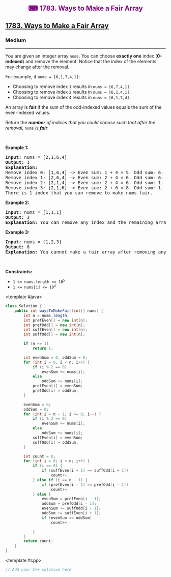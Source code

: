 <div align = "center">
<h style = "margin-bottom: 0px; margin-top: 0px; color : purple;" align = "center" class = "header">

## ⌨ 1783. Ways to Make a Fair Array

</h>
</div>

<h2><a href="https://leetcode.com/problems/ways-to-make-a-fair-array" target = "_blank">1783. Ways to Make a Fair Array</a></h2><h3>Medium</h3><hr><p>You are given an integer array&nbsp;<code>nums</code>. You can choose <strong>exactly one</strong> index (<strong>0-indexed</strong>) and remove the element. Notice that the index of the elements may change after the removal.</p>

<p>For example, if <code>nums = [6,1,7,4,1]</code>:</p>

<ul>
	<li>Choosing to remove index <code>1</code> results in <code>nums = [6,7,4,1]</code>.</li>
	<li>Choosing to remove index <code>2</code> results in <code>nums = [6,1,4,1]</code>.</li>
	<li>Choosing to remove index <code>4</code> results in <code>nums = [6,1,7,4]</code>.</li>
</ul>

<p>An array is <strong>fair</strong> if the sum of the odd-indexed values equals the sum of the even-indexed values.</p>

<p>Return the <em><strong>number</strong> of indices that you could choose such that after the removal, </em><code>nums</code><em> </em><em>is <strong>fair</strong>. </em></p>

<p>&nbsp;</p>
<p><strong class="example">Example 1:</strong></p>

<pre>
<strong>Input:</strong> nums = [2,1,6,4]
<strong>Output:</strong> 1
<strong>Explanation:</strong>
Remove index 0: [1,6,4] -&gt; Even sum: 1 + 4 = 5. Odd sum: 6. Not fair.
Remove index 1: [2,6,4] -&gt; Even sum: 2 + 4 = 6. Odd sum: 6. Fair.
Remove index 2: [2,1,4] -&gt; Even sum: 2 + 4 = 6. Odd sum: 1. Not fair.
Remove index 3: [2,1,6] -&gt; Even sum: 2 + 6 = 8. Odd sum: 1. Not fair.
There is 1 index that you can remove to make nums fair.
</pre>

<p><strong class="example">Example 2:</strong></p>

<pre>
<strong>Input:</strong> nums = [1,1,1]
<strong>Output:</strong> 3
<strong>Explanation:</strong>&nbsp;You can remove any index and the remaining array is fair.
</pre>

<p><strong class="example">Example 3:</strong></p>

<pre>
<strong>Input:</strong> nums = [1,2,3]
<strong>Output:</strong> 0
<strong>Explanation:</strong>&nbsp;You cannot make a fair array after removing any index.
</pre>

<p>&nbsp;</p>
<p><strong>Constraints:</strong></p>

<ul>
	<li><code>1 &lt;= nums.length &lt;= 10<sup>5</sup></code></li>
	<li><code>1 &lt;= nums[i] &lt;= 10<sup>4</sup></code></li>
</ul>

<CodeTabs :languages="[ { name: 'C++', slot: 'cpp' }, { name: 'Java', slot: 'java' } ]">

<template #java>

```java
class Solution {
    public int waysToMakeFair(int[] nums) {
        int n = nums.length;
        int prefEven[] = new int[n];
        int prefOdd[] = new int[n];
        int suffEven[] = new int[n];
        int suffOdd[] = new int[n];

        if (n == 1)
            return 1;

        int evenSum = 0, oddSum = 0;
        for (int i = 0; i < n; i++) {
            if (i % 2 == 0)
                evenSum += nums[i];
            else
                oddSum += nums[i];
            prefEven[i] = evenSum;
            prefOdd[i] = oddSum;
        }

        evenSum = 0;
        oddSum = 0;
        for (int i = n - 1; i >= 0; i--) {
            if (i % 2 == 0)
                evenSum += nums[i];
            else
                oddSum += nums[i];
            suffEven[i] = evenSum;
            suffOdd[i] = oddSum;
        }

        int count = 0;
        for (int i = 0; i < n; i++) {
            if (i == 0) {
                if (suffEven[i + 1] == suffOdd[i + 1])
                    count++;
            } else if (i == n - 1) {
                if (prefEven[i - 1] == prefOdd[i - 1])
                    count++;
            } else {
                evenSum = prefEven[i - 1];
                oddSum = prefOdd[i - 1];
                evenSum += suffOdd[i + 1];
                oddSum += suffEven[i + 1];
                if (evenSum == oddSum)
                    count++;

            }
        }
        return count;
    }
}
```

</template>

<template #cpp>

```cpp
// Add your C++ solution here
```

</template>

</CodeTabs>
